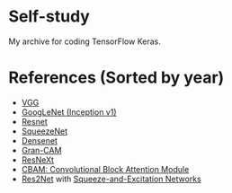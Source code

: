 # Self-study
My archive for coding TensorFlow Keras.

# References (Sorted by year)
- [VGG](https://arxiv.org/abs/1409.1556)
- [GoogLeNet (Inception v1)](https://arxiv.org/abs/1409.4842)
- [Resnet](https://arxiv.org/abs/1512.03385)
- [SqueezeNet](https://arxiv.org/abs/1602.07360)
- [Densenet](https://arxiv.org/abs/1608.06993)
- [Gran-CAM](https://arxiv.org/abs/1610.02391)
- [ResNeXt](https://arxiv.org/abs/1611.05431)
- [CBAM: Convolutional Block Attention Module](https://arxiv.org/abs/1807.06521)
- [Res2Net](https://arxiv.org/abs/1904.01169) with [Squeeze-and-Excitation Networks](https://arxiv.org/abs/1709.01507)
